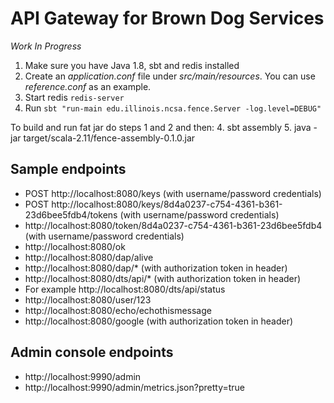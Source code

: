 API Gateway for Brown Dog Services
==================================

*Work In Progress*

1. Make sure you have Java 1.8, sbt and redis installed
2. Create an *application.conf* file under *src/main/resources*. You can use *reference.conf* as an example.
3. Start redis `redis-server`
3. Run `sbt "run-main edu.illinois.ncsa.fence.Server -log.level=DEBUG"`

To build and run fat jar do steps 1 and 2 and then:
4. sbt assembly
5. java -jar target/scala-2.11/fence-assembly-0.1.0.jar

Sample endpoints
----------------
- POST http://localhost:8080/keys (with username/password credentials)
- POST http://localhost:8080/keys/8d4a0237-c754-4361-b361-23d6bee5fdb4/tokens (with username/password credentials)
- http://localhost:8080/token/8d4a0237-c754-4361-b361-23d6bee5fdb4 (with username/password credentials)
- http://localhost:8080/ok
- http://localhost:8080/dap/alive
- http://localhost:8080/dap/* (with authorization token in header)
- http://localhost:8080/dts/api/* (with authorization token in header)
- For example http://localhost:8080/dts/api/status
- http://localhost:8080/user/123
- http://localhost:8080/echo/echothismessage
- http://localhost:8080/google (with authorization token in header)

Admin console endpoints
-----------------------
- http://localhost:9990/admin
- http://localhost:9990/admin/metrics.json?pretty=true


